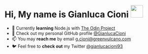 # Hi, My name is **Gianluca Cioni** <img src="https://raw.githubusercontent.com/MartinHeinz/MartinHeinz/master/wave.gif" width="40px">

- 🌱 Currently **learning** Node.js with [The Odin Project](https://www.theodinproject.com/)
- 🔎 Check out my personal GitHub profile [@GianlucaCioni](https://github.com/GianlucaCioni/GianlucaCioni)
- 📫 You may **reach me** by email [g.cioni@greenvulcano.com](mailto:g.cioni@greenvulcano.com)
- 🐦 Feel free to **check out** my Twitter [@gianlucacioni93](https://twitter.com/gianlucacioni93/)
<!---
G-Cioni/G-Cioni is a ✨ special ✨ repository because its `README.md` (this file) appears on your GitHub profile.
You can click the Preview link to take a look at your changes.
--->
